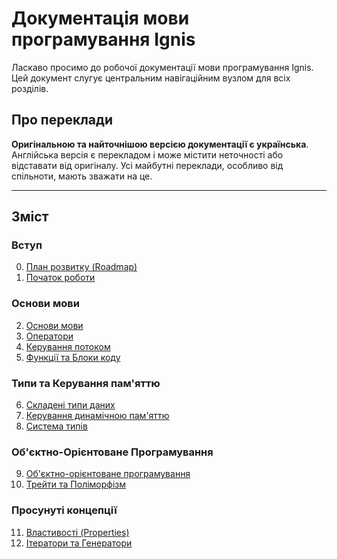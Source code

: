 # Документація мови програмування Ignis

Ласкаво просимо до робочої документації мови програмування Ignis. Цей документ слугує центральним навігаційним вузлом для всіх розділів.

## Про переклади

**Оригінальною та найточнішою версією документації є українська**. Англійська версія є перекладом і може містити неточності або відставати від оригіналу. Усі майбутні переклади, особливо від спільноти, мають зважати на це.

---

## Зміст

### Вступ
0. [План розвитку (Roadmap)](00_development_roadmap.md)
1. [Початок роботи](01_getting-started.md)

### Основи мови
2. [Основи мови](02_language-basics.md)
3. [Оператори](03_operators.md)
4. [Керування потоком](04_control-flow.md)
5. [Функції та Блоки коду](06_functions-and-blocks.md)

### Типи та Керування пам'яттю
6. [Складені типи даних](05_compound-types.md)
7. [Керування динамічною пам'яттю](07_memory-management.md)
8. [Система типів](09_types.md)

### Об'єктно-Орієнтоване Програмування
9. [Об'єктно-орієнтоване програмування](10_object-oriented_programming.md)
10. [Трейти та Поліморфізм](11_traits_and_polymorphism.md)

### Просунуті концепції
11. [Властивості (Properties)](08_properties.md)
12. [Ітератори та Генератори](12_iterators_and_generators.md)

